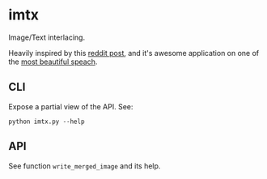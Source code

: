 # imtx
Image/Text interlacing.

Heavily inspired by this [reddit post](https://www.reddit.com/r/space/comments/571dik/the_blue_marble_drawn_with_ascii_of_pale_blue_dot/),
and it's awesome application on one of the [most beautiful speach](https://vimeo.com/6027393).



## CLI
Expose a partial view of the API. See:

    python imtx.py --help



## API
See function `write_merged_image` and its help.

